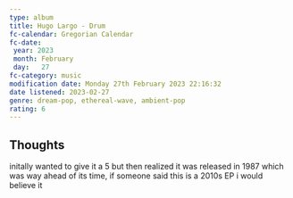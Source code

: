 ```yaml
---
type: album 
title: Hugo Largo - Drum
fc-calendar: Gregorian Calendar
fc-date: 
 year: 2023
 month: February
 day:   27
fc-category: music
modification date: Monday 27th February 2023 22:16:32
date listened: 2023-02-27
genre: dream-pop, ethereal-wave, ambient-pop 
rating: 6
---
```

## Thoughts

initally wanted to give it a 5 but then realized it was released in 1987 which was way ahead of its time, if someone said this is a 2010s EP i would believe it